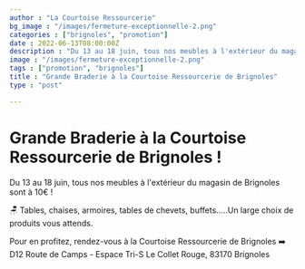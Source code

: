 ```yaml
---
author : "La Courtoise Ressourcerie"
bg_image : "/images/fermeture-exceptionnelle-2.png"
categories : ["brignoles", "promotion"]
date : 2022-06-13T08:00:00Z
description : "Du 13 au 18 juin, tous nos meubles à l'extérieur du magasin de Brignoles sont à 10€ !"
image : "/images/fermeture-exceptionnelle-2.png"
tags : ["promotion", "brignoles"]
title : "Grande Braderie à la Courtoise Ressourcerie de Brignoles"
type : "post"

---
```

# Grande Braderie à la Courtoise Ressourcerie de Brignoles ! 

Du 13 au 18 juin, tous nos meubles à l'extérieur du magasin de Brignoles sont à 10€ !  
  
🪑 Tables, chaises, armoires, tables de chevets, buffets.....Un large choix de produits vous attends.   
  
Pour en profitez, rendez-vous à la Courtoise Ressourcerie de Brignoles ➡️ D12 Route de Camps - Espace Tri-S Le Collet Rouge, 83170 Brignoles
